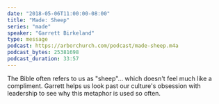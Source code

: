 ```yaml
---
date: "2018-05-06T11:00:00-08:00"
title: "Made: Sheep"
series: "made"
speaker: "Garrett Birkeland"
type: message
podcast: https://arborchurch.com/podcast/made-sheep.m4a
podcast_bytes: 25381698
podcast_duration: 33:57
---
```


The Bible often refers to us as "sheep"... which doesn't feel much like a compliment. Garrett helps us look past our culture's obsession with leadership to see why this metaphor is used so often.

